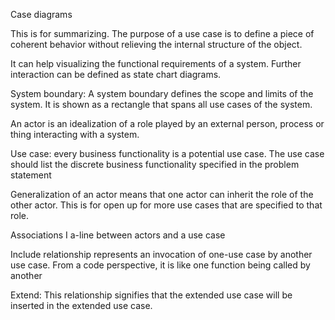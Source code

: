 Case diagrams

This is for summarizing. The purpose of a use case is to define a piece of coherent behavior without relieving the internal structure of the object.

It can help visualizing the functional requirements of a system. Further interaction can be defined as state chart diagrams.

System boundary: A system boundary defines the scope and limits of the system. It is shown as a rectangle that spans all use cases of the system.

An actor is an idealization of a role played by an external person, process or thing interacting with a system.

Use case: every business functionality is a potential use case. The use case should list the discrete business functionality specified in the problem statement

Generalization of an actor means that one actor can inherit the role of the other actor. This is for open up for more use cases that are specified to that role.

Associations I a-line between actors and a use case

Include relationship represents an invocation of one-use case by another use case. From a code perspective, it is like one function being called by another

Extend: This relationship signifies that the extended use case will be inserted in the extended use case. 